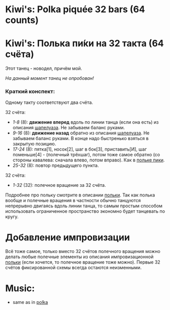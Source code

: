 Kiwi's: Polka piquée 32 bars (64 counts)
========================
# Kiwi's: Полька пи́ки на 32 такта (64 счёта)
Этот танец - новодел, причём мой.

_На данный момент танец не опробован!_

### Краткий конспект:

Одному такту соответствуют два счёта.

32 счёта:

- _1-8_ (8): __движение вперед__ вдоль по линии танца (если она есть) из описания [шапелуаза](chapelloise.md). Не забываем баланс руками.
- _9-16_ (8): __движение назад__ обратно из описания [шапелуаза](chapelloise.md). Не забываем баланс руками. В конце надо быстренько взяться в закрытую позицию.
- _17-24_ (8): пятка[1], носок[2], шаг в бок[3], приставить[И], шаг поменьше[4] - (полечный трёхшаг), потом тоже самое обратно (со стороны кавалева: сначала влево, потом вправо). Как в [польке пики](polka-piquee.md).
- _25-32_ (8): повтор предыдущего пункта.

32 счёта:

- _1-32_ (32): полечное вращение за 32 счёта.

Подробнее про польку смотрите в описании [польки](polka.md). Так как полька вообще и полечные вращения в частности обычно танцуются непрерывно двигаясь вдоль линии танца, то самым простым способом использовать ограниченное пространство экономно будет танцевать по кругу. 

Добавление импровизации
=======================
Всё тоже самое, только вместо 32 счётов полечного вращения можно делать любые полечные элементы из описания импровизационной [польки](polka.md) (если хочется, то полечное вращение тоже можно). Первые 32 счётов фиксированной схемы всегда остаются неизменными.

Music:
======
- same as in [polka](polka.md)
